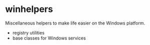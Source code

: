 # winhelpers

Miscellaneous helpers to make life easier on the Windows platform.

- registry utilities
- base classes for Windows services
